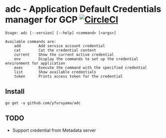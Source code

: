 adc - Application Default Credentials manager for GCP [![CircleCI](https://circleci.com/gh/yfuruyama/adc.svg?style=svg)](https://circleci.com/gh/yfuruyama/adc)
===

```
Usage: adc [--version] [--help] <command> [<args>]

Available commands are:
    add        Add service account credential
    cat        Cat the credential content
    current    Show the current active credential
    env        Display the commands to set up the credential environment for application
    exec       Execute the command with the specified credential
    list       Show available credentials
    token      Prints access token for the credential
```

## Install

```
go get -u github.com/yfuruyama/adc
```

## TODO

* Support credential from Metadata server
